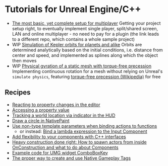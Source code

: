# Tutorials for Unreal Engine/C++

* [The most basic, yet complete setup for multiplayer](https://github.com/rubenmoor/TutorialMPBasics) Getting your project setup
  right, to eventually implement single player, split/shared screen, LAN and online multiplayer - no need
  to pay for a plugin (the link leads to a different repo, which contains a whole sample project)
* WIP [Simulation of Kepler orbits for planets and alike](KeplerOrbits.md) Orbits are determined analytically based on the initial
  conditions, i.e. distance from center and speed, and implemented as splines along which the object then moves
* WIP [Physical gyration of a static mesh with torque-free precession](PhysicalGyration.md) Implementing
  continuous rotation for a mesh without relying on Unreal's  `simulate physics`, featuring [torque-free
  precession (Wikipedia)](https://en.wikipedia.org/wiki/Precession) for free
  
## Recipes

* [Reacting to property changes in the editor](PostEditChangeProperty.md)
* [Accessing a property value](AccessPropertyValue.md)
* [Tracking a world location via indicator in the HUD](TrackingIndicator.md)
* [Draw a circle in NativePaint](MakeCircle.md)
* [Use non-type template parameters when binding actions to functions](BindInputToTemplatedFunction.md)
  * or instead: [Bind a lambda expression to the Input Component](InputBindLambda.md)
* [Add flexibility to your components with C++ interfaces](ActorComponentInterface.md)
* [Heavy construction done right: How to spawn actors from inside OnConstruction and what to do about Components](HeavyConstruction.md)
* [Example code for UMG widget ComboBoxKey](ComboBoxKey.md)
* [The proper way to create and use Native Gameplay Tags](NativeGameplayTags.md)
